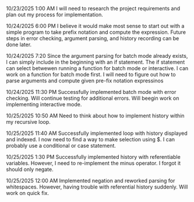 10/23/2025 1:00 AM 
I will need to research the project requirements and plan out my process for implementation.

10/24/2025 6:00 PM 
I believe it would make most sense to start out with a simple program to take prefix notation and compute the expression. Future steps in error checking, argument parsing, and history recording can be done later.

10/24/2025 7:20
Since the argument parsing for batch mode already exists, I can simply include in the beginning with an if statement. The if statement can select betwewen running a function for batch mode or interactive. I can work on a function for batch mode first. I will need to figure out how to parse arguments and compute given pre-fix notation expressinos

10/24/2025 11:30 PM
Successfully implemented batch mode with error checking. Will continue testing for additional errors. Will beegin work on implementing interactive mode.

10/25/2025 10:50 AM
Need to think about how to implement history within my recursive loop. 

10/25/2025 11:40 AM
Successfully implemented loop with history displayed and indexed. I now need to find a way to make selection using $. I can probably use a conditional or case statement.

10/25/2025 1:30 PM
Successfully implemented history with referentiable variables. However, I need to re-implement the minus operator. I forgot it should only negate.

10/25/2025 12:00 AM
Implemented negation and reworked parsing for whitespaces. However, having trouble with referential history suddenly. Will work on quick fix.
